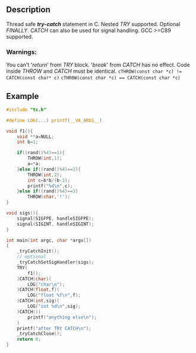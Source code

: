 ## Description
Thread safe _**try-сatch**_ statement in C. 
Nested _TRY_ supported. 
Optional _FINALLY_. 
_CATCH_ can also be used for signal handling. 
GCC >=C89 supported. 

### Warnings:
You can't '_return_' from _TRY_ block. 
'_break_' from _CATCH_ has no effect. 
Сode inside _THROW_ and _CATCH_ must be identical. 
```cTHROW(const char *c) != CATCH(const char* c)```
```cTHROW(const char *c) == CATCH(const char *c)```

## Example
```c
#include "tc.h"

#define LOG(...) printf(__VA_ARGS__)

void f1(){
    void **a=NULL;
    int b=1;

    if((rand()%4)==1){
        THROW(int,1);
        a=*a;
    }else if((rand()%4)==2){
        THROW(int,2);
        int c=b*b/(b-1);
        printf("%d\n",c);
    }else if((rand()%4)==3)
        THROW(char,'!');
}

void sigs(){
    signal(SIGFPE, handleSIGFPE);
    signal(SIGINT, handleSIGINT);
}

int main(int argc, char *argv[])
{
    _tryCatchInit();
    // optional
    _tryCatchSetSigHandler(sigs);
    TRY(
        f1();
    )CATCH(char)(
        LOG("char\n");
    )CATCH(float,f)(
        LOG("float %f\n",f);
    )CATCH(int,sig)(
        LOG("int %d\n",sig);
    )CATCH()(
        printf("anything else\n");
    )
    printf("after TRY CATCH\n");
    _tryCatchClose();
    return 0;
}
```

